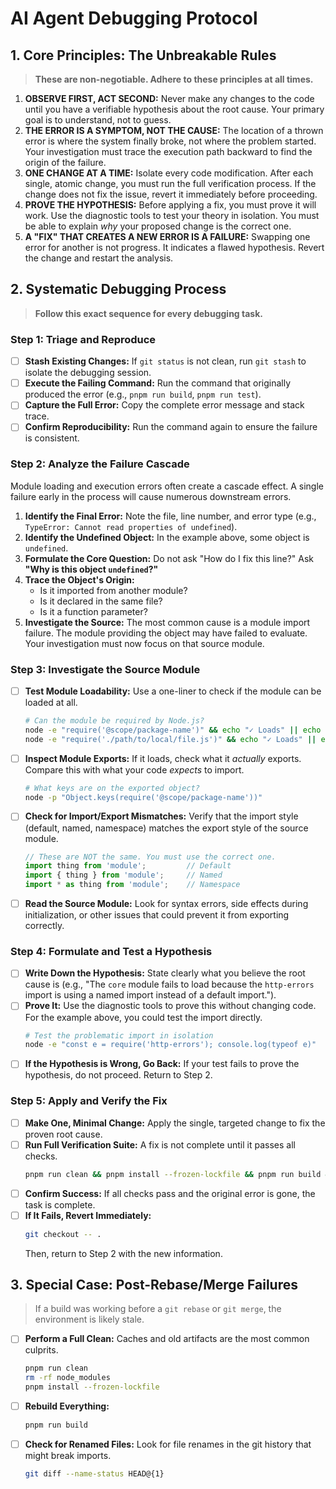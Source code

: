 # AI Agent Debugging Protocol

## 1. Core Principles: The Unbreakable Rules

> **These are non-negotiable. Adhere to these principles at all times.**

1.  **OBSERVE FIRST, ACT SECOND:** Never make any changes to the code until you have a verifiable hypothesis about the root cause. Your primary goal is to understand, not to guess.
2.  **THE ERROR IS A SYMPTOM, NOT THE CAUSE:** The location of a thrown error is where the system finally broke, not where the problem started. Your investigation must trace the execution path backward to find the origin of the failure.
3.  **ONE CHANGE AT A TIME:** Isolate every code modification. After each single, atomic change, you must run the full verification process. If the change does not fix the issue, revert it immediately before proceeding.
4.  **PROVE THE HYPOTHESIS:** Before applying a fix, you must prove it will work. Use the diagnostic tools to test your theory in isolation. You must be able to explain *why* your proposed change is the correct one.
5.  **A "FIX" THAT CREATES A NEW ERROR IS A FAILURE:** Swapping one error for another is not progress. It indicates a flawed hypothesis. Revert the change and restart the analysis.

## 2. Systematic Debugging Process

> **Follow this exact sequence for every debugging task.**

### Step 1: Triage and Reproduce

- [ ] **Stash Existing Changes:** If `git status` is not clean, run `git stash` to isolate the debugging session.
- [ ] **Execute the Failing Command:** Run the command that originally produced the error (e.g., `pnpm run build`, `pnpm run test`).
- [ ] **Capture the Full Error:** Copy the complete error message and stack trace.
- [ ] **Confirm Reproducibility:** Run the command again to ensure the failure is consistent.

### Step 2: Analyze the Failure Cascade

Module loading and execution errors often create a cascade effect. A single failure early in the process will cause numerous downstream errors.

1.  **Identify the Final Error:** Note the file, line number, and error type (e.g., `TypeError: Cannot read properties of undefined`).
2.  **Identify the Undefined Object:** In the example above, some object is `undefined`.
3.  **Formulate the Core Question:** Do not ask "How do I fix this line?" Ask **"Why is this object `undefined`?"**
4.  **Trace the Object's Origin:**
    *   Is it imported from another module?
    *   Is it declared in the same file?
    *   Is it a function parameter?
5.  **Investigate the Source:** The most common cause is a module import failure. The module providing the object may have failed to evaluate. Your investigation must now focus on that source module.

### Step 3: Investigate the Source Module

- [ ] **Test Module Loadability:** Use a one-liner to check if the module can be loaded at all.
    ```bash
    # Can the module be required by Node.js?
    node -e "require('@scope/package-name')" && echo "✓ Loads" || echo "✗ Fails"
    node -e "require('./path/to/local/file.js')" && echo "✓ Loads" || echo "✗ Fails"
    ```
- [ ] **Inspect Module Exports:** If it loads, check what it *actually* exports. Compare this with what your code *expects* to import.
    ```bash
    # What keys are on the exported object?
    node -p "Object.keys(require('@scope/package-name'))"
    ```
- [ ] **Check for Import/Export Mismatches:** Verify that the import style (default, named, namespace) matches the export style of the source module.
    ```typescript
    // These are NOT the same. You must use the correct one.
    import thing from 'module';         // Default
    import { thing } from 'module';     // Named
    import * as thing from 'module';    // Namespace
    ```
- [ ] **Read the Source Module:** Look for syntax errors, side effects during initialization, or other issues that could prevent it from exporting correctly.

### Step 4: Formulate and Test a Hypothesis

- [ ] **Write Down the Hypothesis:** State clearly what you believe the root cause is (e.g., "The `core` module fails to load because the `http-errors` import is using a named import instead of a default import.").
- [ ] **Prove It:** Use the diagnostic tools to prove this without changing code. For the example above, you could test the import directly.
    ```bash
    # Test the problematic import in isolation
    node -e "const e = require('http-errors'); console.log(typeof e)"
    ```
- [ ] **If the Hypothesis is Wrong, Go Back:** If your test fails to prove the hypothesis, do not proceed. Return to Step 2.

### Step 5: Apply and Verify the Fix

- [ ] **Make One, Minimal Change:** Apply the single, targeted change to fix the proven root cause.
- [ ] **Run Full Verification Suite:** A fix is not complete until it passes all checks.
    ```bash
    pnpm run clean && pnpm install --frozen-lockfile && pnpm run build && pnpm run lint && pnpm run test
    ```
- [ ] **Confirm Success:** If all checks pass and the original error is gone, the task is complete.
- [ ] **If It Fails, Revert Immediately:**
    ```bash
    git checkout -- .
    ```
    Then, return to Step 2 with the new information.

## 3. Special Case: Post-Rebase/Merge Failures

> If a build was working before a `git rebase` or `git merge`, the environment is likely stale.

- [ ] **Perform a Full Clean:** Caches and old artifacts are the most common culprits.
    ```bash
    pnpm run clean
    rm -rf node_modules
    pnpm install --frozen-lockfile
    ```
- [ ] **Rebuild Everything:**
    ```bash
    pnpm run build
    ```
- [ ] **Check for Renamed Files:** Look for file renames in the git history that might break imports.
    ```bash
    git diff --name-status HEAD@{1}
    ```